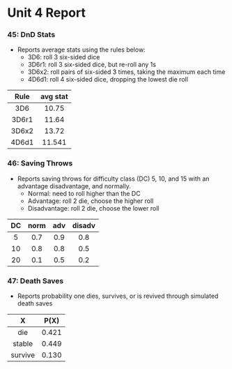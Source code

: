 Unit 4 Report
=============

### 45: DnD Stats ###
+ Reports average stats using the rules below:
  + 3D6: roll 3 six-sided dice
  + 3D6r1: roll 3 six-sided dice, but re-roll any 1s
  + 3D6x2: roll pairs of six-sided 3 times, taking the maximum each time
  + 4D6d1: roll 4 six-sided dice, dropping the lowest die roll

 | Rule | avg stat |
 |:----:|:--------:|
 | 3D6  |  10.75   |
 | 3D6r1|  11.64   |
 | 3D6x2|  13.72   |
 | 4D6d1|  11.541  |


### 46: Saving Throws ###
+ Reports saving throws for difficulty class (DC) 5, 10, and 15 with an advantage
  disadvantage, and normally.
  + Normal: need to roll higher than the DC
  + Advantage: roll 2 die, choose the higher roll
  + Disadvantage: roll 2 die, choose the lower roll
  
 | DC | norm | adv | disadv |
 |:--:|:----:|:---:|:------:|
 | 5  | 0.7  | 0.9 |  0.8   |
 | 10 | 0.8  | 0.8 |  0.5   |
 | 20 | 0.1  | 0.5 |  0.2   |


### 47: Death Saves ###
+ Reports probability one dies, survives, or is revived through simulated death saves

 |    X    |   P(X)   |
 |:-------:|:--------:|
 | die     |  0.421   |
 | stable  |  0.449   |
 | survive |  0.130   |
 